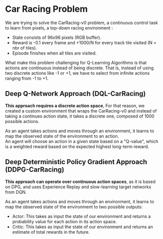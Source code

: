 # Car Racing Problem

We are trying to solve the CarRacing-v0 problem, a continuous control task to learn from pixels, a top-down racing environment : 
- State consists of 96x96 pixels (RGB buffer).
- Reward is -0.1 every frame and +1000/N for every track tile visited (N = nbr of tiles).
- Episode finishes when all tiles are visited.

What make this problem challenging for Q-Learning Algorithms is that actions are continuous instead of being discrete.
That is, instead of using two discrete actions like -1 or +1, we have to select from infinite actions ranging from -1 to +1.

## Deep Q-Network Approach (DQL-CarRacing)

<b>This approach requires a discrete action space</b>, For that reason,
we created a custom environment that wraps the CarRacing-v0 and instead of taking a continues action state,
it takes a discrete one, composed of 1000 possible actions.

As an agent takes actions and moves through an environment, it learns to map the observed state of the environment to an action. <br>
An agent will choose an action in a given state based on a "Q-value", which is a weighted reward based on the expected highest long-term reward.

## Deep Deterministic Policy Gradient Approach (DDPG-CarRacing)

<b>This approach can operate over continuous action spaces</b>, as it is based on DPG, and uses Experience Replay and slow-learning target networks from DQN.

As an agent takes actions and moves through an environment, it learns to map the observed state of the environment to two possible outputs:
- Actor: This takes as input the state of our environment and returns a probability value for each action in its action space.
- Critic: This takes as input the state of our environment and returns an estimate of total rewards in the future.

